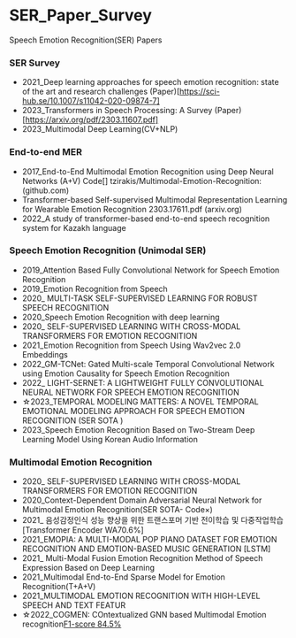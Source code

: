 # SER_Paper_Survey
Speech Emotion Recognition(SER) Papers


### SER Survey

- 2021_Deep learning approaches for speech emotion recognition: state of the art and research challenges
(Paper)[https://sci-hub.se/10.1007/s11042-020-09874-7]
- 2023_Transformers in Speech Processing: A Survey 
(Paper)[https://arxiv.org/pdf/2303.11607.pdf]
- 2023_Multimodal Deep Learning(CV+NLP) 



### End-to-end MER

- 2017_End-to-End Multimodal Emotion Recognition using Deep Neural Networks (A+V)
Code[]
tzirakis/Multimodal-Emotion-Recognition: (github.com)
- Transformer-based Self-supervised Multimodal Representation Learning for Wearable Emotion Recognition 2303.17611.pdf (arxiv.org)
- 2022_A study of transformer-based end-to-end speech recognition system for Kazakh language



### Speech Emotion Recognition (Unimodal SER)
- 2019_Attention Based Fully Convolutional Network for Speech Emotion Recognition
- 2019_Emotion Recognition from Speech
- 2020_ MULTI-TASK SELF-SUPERVISED LEARNING FOR ROBUST SPEECH RECOGNITION
- 2020_Speech Emotion Recognition with deep learning 
- 2020_ SELF-SUPERVISED LEARNING WITH CROSS-MODAL TRANSFORMERS FOR EMOTION RECOGNITION 
- 2021_Emotion Recognition from Speech Using Wav2vec 2.0 Embeddings
- 2022_GM-TCNet: Gated Multi-scale Temporal Convolutional Network using Emotion Causality for Speech Emotion Recognition 
- 2022_ LIGHT-SERNET: A LIGHTWEIGHT FULLY CONVOLUTIONAL NEURAL NETWORK FOR SPEECH EMOTION RECOGNITION 
- ☆2023_TEMPORAL MODELING MATTERS: A NOVEL TEMPORAL EMOTIONAL MODELING APPROACH FOR SPEECH EMOTION RECOGNITION (SER SOTA ) 
- 2023_Speech Emotion Recognition Based on Two-Stream Deep Learning Model Using Korean Audio Information

### Multimodal Emotion Recognition

- 2020_ SELF-SUPERVISED LEARNING WITH CROSS-MODAL TRANSFORMERS FOR EMOTION RECOGNITION 
- 2020_Context-Dependent Domain Adversarial Neural Network for Multimodal Emotion Recognition(SER SOTA- Code×)
- 2021_ 음성감정인식 성능 향상을 위한 트랜스포머 기반 전이학습 및 다중작업학습 [Transformer Encoder WA70.6%]
- 2021_EMOPIA: A MULTI-MODAL POP PIANO DATASET FOR EMOTION RECOGNITION AND EMOTION-BASED MUSIC GENERATION  [LSTM]
- 2021_ Multi-Modal Fusion Emotion Recognition Method of Speech Expression Based on Deep Learning
- 2021_Multimodal End-to-End Sparse Model for Emotion Recognition(T+A+V) 
- 2021_MULTIMODAL EMOTION RECOGNITION WITH HIGH-LEVEL SPEECH AND TEXT FEATUR
- ☆2022_COGMEN: COntextualized GNN based Multimodal Emotion recognition[F1-score 84.5%](A+T+V)    


